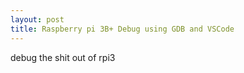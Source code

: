 ```yaml
---
layout: post
title: Raspberry pi 3B+ Debug using GDB and VSCode
---
```


debug the shit out of rpi3
